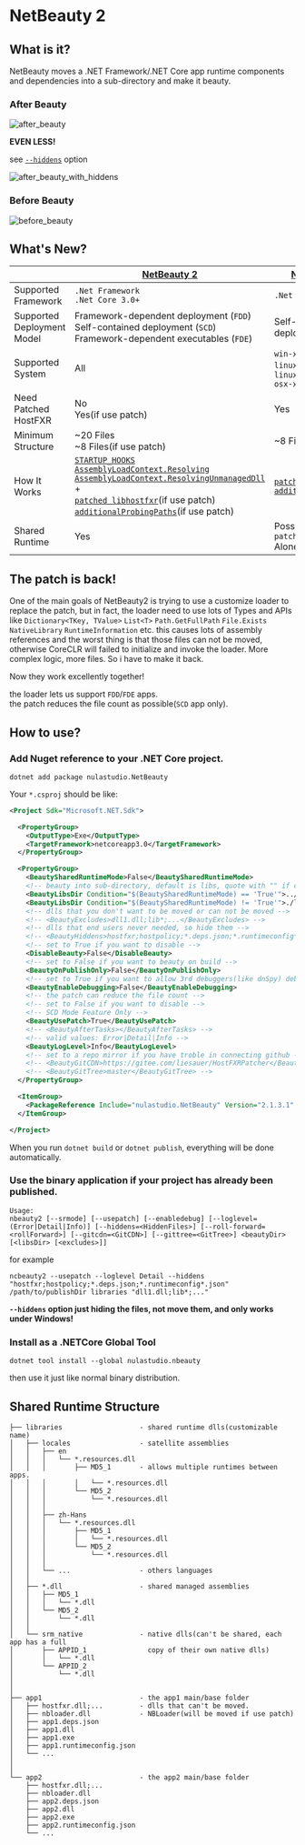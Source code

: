 # NetBeauty 2

## What is it?
NetBeauty moves a .NET Framework/.NET Core app runtime components and dependencies into a sub-directory and make it beauty.

### After Beauty
![after_beauty](screenshot/after_beauty.png)

**EVEN LESS!**

see [`--hiddens`](#use-the-binary-application-if-your-project-has-already-been-published) option

![after_beauty_with_hiddens](screenshot/after_beauty_with_hiddens.png)

### Before Beauty
![before_beauty](screenshot/before_beauty.png)

## What's New?
|  | [NetBeauty 2](https://github.com/nulastudio/NetBeauty2) | [NetCoreBeauty](https://github.com/nulastudio/NetBeauty2/tree/v1) |
| ---- | ---- | ---- |
| Supported Framework | `.Net Framework`<br/>`.Net Core 3.0+` | `.Net Core 2.0+` |
| Supported Deployment Model | Framework-dependent deployment (`FDD`)<br/>Self-contained deployment (`SCD`)<br/>Framework-dependent executables (`FDE`) | Self-contained deployment (`SCD`) |
| Supported System | All | `win-x64` `win-x86`<br/>`linux-x64` `linux-arm` `linux-arm64`<br/>`osx-x64` |
| Need Patched HostFXR | No<br />Yes(if use patch) | Yes |
| Minimum Structure | ~20 Files<br />~8 Files(if use patch) | ~8 Files |
| How It Works | [`STARTUP_HOOKS`](https://github.com/dotnet/runtime/blob/main/docs/design/features/host-startup-hook.md)<br/>[`AssemblyLoadContext.Resolving`](https://docs.microsoft.com/en-us/dotnet/api/system.runtime.loader.assemblyloadcontext.resolving?view=netcore-3.0)<br/>[`AssemblyLoadContext.ResolvingUnmanagedDll`](https://docs.microsoft.com/en-us/dotnet/api/system.runtime.loader.assemblyloadcontext.resolvingunmanageddll?view=netcore-3.0)<br />+<br />[`patched libhostfxr`](https://github.com/nulastudio/HostFXRPatcher)(if use patch)<br/>[`additionalProbingPaths`](https://github.com/dotnet/toolset/blob/master/Documentation/specs/runtime-configuration-file.md#runtimeoptions-section-runtimeconfigjson)(if use patch) | [`patched libhostfxr`](https://github.com/nulastudio/HostFXRPatcher)<br/>[`additionalProbingPaths`](https://github.com/dotnet/toolset/blob/master/Documentation/specs/runtime-configuration-file.md#runtimeoptions-section-runtimeconfigjson) |
| Shared Runtime | Yes | Possible If Using `patched libhostfxr` Alone |

## The patch is back!
One of the main goals of NetBeauty2 is trying to use a customize loader to replace the patch, but in fact, the loader need to use lots of Types and APIs like `Dictionary<TKey, TValue>` `List<T>` `Path.GetFullPath` `File.Exists` `NativeLibrary` `RuntimeInformation` etc. this causes lots of assembly references and the worst thing is that those files can not be moved, otherwise CoreCLR will failed to initialize and invoke the loader. More complex logic, more files. So i have to make it back.

Now they work excellently together!

the loader lets us support `FDD`/`FDE` apps.<br />
the patch reduces the file count as possible(`SCD` app only).

## How to use?
### Add Nuget reference to your .NET Core project.
```
dotnet add package nulastudio.NetBeauty
```
Your `*.csproj` should be like:
```xml
<Project Sdk="Microsoft.NET.Sdk">

  <PropertyGroup>
    <OutputType>Exe</OutputType>
    <TargetFramework>netcoreapp3.0</TargetFramework>
  </PropertyGroup>

  <PropertyGroup>
    <BeautySharedRuntimeMode>False</BeautySharedRuntimeMode>
    <!-- beauty into sub-directory, default is libs, quote with "" if contains space  -->
    <BeautyLibsDir Condition="$(BeautySharedRuntimeMode) == 'True'">../libraries</BeautyLibsDir>
    <BeautyLibsDir Condition="$(BeautySharedRuntimeMode) != 'True'">./libraries</BeautyLibsDir>
    <!-- dlls that you don't want to be moved or can not be moved -->
    <!-- <BeautyExcludes>dll1.dll;lib*;...</BeautyExcludes> -->
    <!-- dlls that end users never needed, so hide them -->
    <!-- <BeautyHiddens>hostfxr;hostpolicy;*.deps.json;*.runtimeconfig*.json</BeautyHiddens> -->
    <!-- set to True if you want to disable -->
    <DisableBeauty>False</DisableBeauty>
    <!-- set to False if you want to beauty on build -->
    <BeautyOnPublishOnly>False</BeautyOnPublishOnly>
    <!-- set to True if you want to allow 3rd debuggers(like dnSpy) debugs the app -->
    <BeautyEnableDebugging>False</BeautyEnableDebugging>
    <!-- the patch can reduce the file count -->
    <!-- set to False if you want to disable -->
    <!-- SCD Mode Feature Only -->
    <BeautyUsePatch>True</BeautyUsePatch>
    <!-- <BeautyAfterTasks></BeautyAfterTasks> -->
    <!-- valid values: Error|Detail|Info -->
    <BeautyLogLevel>Info</BeautyLogLevel>
    <!-- set to a repo mirror if you have troble in connecting github -->
    <!-- <BeautyGitCDN>https://gitee.com/liesauer/HostFXRPatcher</BeautyGitCDN> -->
    <!-- <BeautyGitTree>master</BeautyGitTree> -->
  </PropertyGroup>

  <ItemGroup>
    <PackageReference Include="nulastudio.NetBeauty" Version="2.1.3.1" />
  </ItemGroup>

</Project>
```
When you run `dotnet build` or `dotnet publish`, everything will be done automatically.

### Use the binary application if your project has already been published.
```
Usage:
nbeauty2 [--srmode] [--usepatch] [--enabledebug] [--loglevel=(Error|Detail|Info)] [--hiddens=<HiddenFiles>] [--roll-forward=<rollForward>] [--gitcdn=<GitCDN>] [--gittree=<GitTree>] <beautyDir> [<libsDir> [<excludes>]]
```

for example
```
ncbeauty2 --usepatch --loglevel Detail --hiddens "hostfxr;hostpolicy;*.deps.json;*.runtimeconfig*.json" /path/to/publishDir libraries "dll1.dll;lib*;..."
```


**`--hiddens` option just hiding the files, not move them, and only works under Windows!**


### Install as a .NETCore Global Tool
```
dotnet tool install --global nulastudio.nbeauty
```
then use it just like normal binary distribution.

## Shared Runtime Structure
```
├── libraries                   - shared runtime dlls(customizable name)
│   ├── locales                 - satellite assemblies
│   │   ├── en
│   │   │   └── *.resources.dll
│   │   │       ├── MD5_1       - allows multiple runtimes between apps.
│   │   │       │   └── *.resources.dll
│   │   │       └── MD5_2
│   │   │           └── *.resources.dll
│   │   │
│   │   ├── zh-Hans
│   │   │   └── *.resources.dll
│   │   │       ├── MD5_1
│   │   │       │   └── *.resources.dll
│   │   │       └── MD5_2
│   │   │           └── *.resources.dll
│   │   │
│   │   └── ...                 - others languages
│   │
│   ├── *.dll                   - shared managed assemblies
│   │   ├── MD5_1
│   │   │   └── *.dll
│   │   └── MD5_2
│   │       └── *.dll
│   │
│   └── srm_native              - native dlls(can't be shared, each app has a full
│       ├── APPID_1               copy of their own native dlls)
│       │   └── *.dll
│       └── APPID_2
│           └── *.dll
│
│
├── app1                        - the app1 main/base folder
│   ├── hostfxr.dll;...         - dlls that can't be moved.
│   ├── nbloader.dll            - NBLoader(will be moved if use patch)
│   ├── app1.deps.json
│   ├── app1.dll
│   ├── app1.exe
│   ├── app1.runtimeconfig.json
│   └── ...
│
│
└── app2                        - the app2 main/base folder
    ├── hostfxr.dll;...
    ├── nbloader.dll
    ├── app2.deps.json
    ├── app2.dll
    ├── app2.exe
    ├── app2.runtimeconfig.json
    └── ...
```
